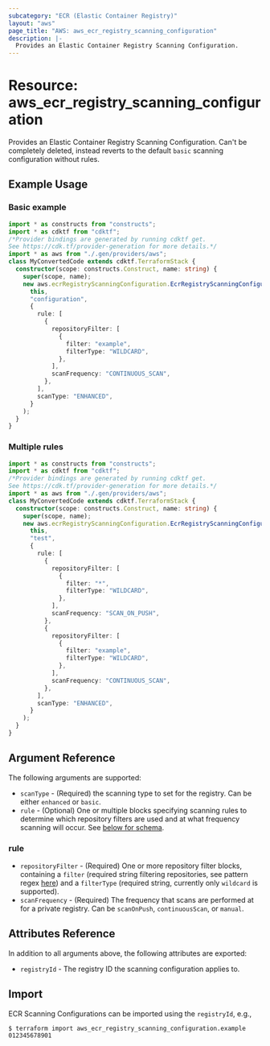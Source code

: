 ```yaml
---
subcategory: "ECR (Elastic Container Registry)"
layout: "aws"
page_title: "AWS: aws_ecr_registry_scanning_configuration"
description: |-
  Provides an Elastic Container Registry Scanning Configuration.
---
```


# Resource: aws_ecr_registry_scanning_configuration

Provides an Elastic Container Registry Scanning Configuration. Can't be completely deleted, instead reverts to the default `basic` scanning configuration without rules.

## Example Usage

### Basic example

```typescript
import * as constructs from "constructs";
import * as cdktf from "cdktf";
/*Provider bindings are generated by running cdktf get.
See https://cdk.tf/provider-generation for more details.*/
import * as aws from "./.gen/providers/aws";
class MyConvertedCode extends cdktf.TerraformStack {
  constructor(scope: constructs.Construct, name: string) {
    super(scope, name);
    new aws.ecrRegistryScanningConfiguration.EcrRegistryScanningConfiguration(
      this,
      "configuration",
      {
        rule: [
          {
            repositoryFilter: [
              {
                filter: "example",
                filterType: "WILDCARD",
              },
            ],
            scanFrequency: "CONTINUOUS_SCAN",
          },
        ],
        scanType: "ENHANCED",
      }
    );
  }
}

```

### Multiple rules

```typescript
import * as constructs from "constructs";
import * as cdktf from "cdktf";
/*Provider bindings are generated by running cdktf get.
See https://cdk.tf/provider-generation for more details.*/
import * as aws from "./.gen/providers/aws";
class MyConvertedCode extends cdktf.TerraformStack {
  constructor(scope: constructs.Construct, name: string) {
    super(scope, name);
    new aws.ecrRegistryScanningConfiguration.EcrRegistryScanningConfiguration(
      this,
      "test",
      {
        rule: [
          {
            repositoryFilter: [
              {
                filter: "*",
                filterType: "WILDCARD",
              },
            ],
            scanFrequency: "SCAN_ON_PUSH",
          },
          {
            repositoryFilter: [
              {
                filter: "example",
                filterType: "WILDCARD",
              },
            ],
            scanFrequency: "CONTINUOUS_SCAN",
          },
        ],
        scanType: "ENHANCED",
      }
    );
  }
}

```

## Argument Reference

The following arguments are supported:

- `scanType` - (Required) the scanning type to set for the registry. Can be either `enhanced` or `basic`.
- `rule` - (Optional) One or multiple blocks specifying scanning rules to determine which repository filters are used and at what frequency scanning will occur. See [below for schema](#rule).

### rule

- `repositoryFilter` - (Required) One or more repository filter blocks, containing a `filter` (required string filtering repositories, see pattern regex [here](https://docs.aws.amazon.com/AmazonECR/latest/APIReference/API_ScanningRepositoryFilter.html)) and a `filterType` (required string, currently only `wildcard` is supported).
- `scanFrequency` - (Required) The frequency that scans are performed at for a private registry. Can be `scanOnPush`, `continuousScan`, or `manual`.

## Attributes Reference

In addition to all arguments above, the following attributes are exported:

* `registryId` - The registry ID the scanning configuration applies to.

## Import

ECR Scanning Configurations can be imported using the `registryId`, e.g.,

```
$ terraform import aws_ecr_registry_scanning_configuration.example 012345678901
```

<!-- cache-key: cdktf-0.17.0-pre.15 input-be93fe94b13ea6d1bcc609b53720e6a025faec6daa53ed4c7f51f9cf0665fc46 -->